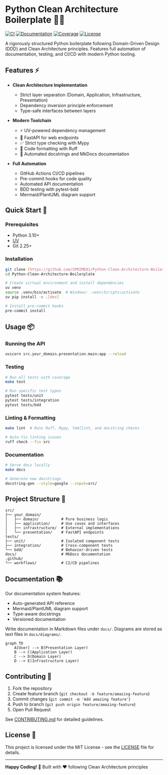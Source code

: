 # Python Clean Architecture Boilerplate 🐍✨

[![CI](https://github.com/{{username}}/{{repo}}/actions/workflows/ci.yml/badge.svg)](https://github.com/{{username}}/{{repo}}/actions)
[![Documentation](https://github.com/{{username}}/{{repo}}/actions/workflows/docs.yml/badge.svg)](https://{{username}}.github.io/{{repo}}/)
[![Coverage](https://img.shields.io/badge/coverage-100%25-success)](https://github.com/{{username}}/{{repo}}/actions)
[![License](https://img.shields.io/badge/license-MIT-blue.svg)](LICENSE)

A rigorously structured Python boilerplate following Domain-Driven Design (DDD) and Clean Architecture principles. Features full automation of documentation, testing, and CI/CD with modern Python tooling.

## Features ⚡

- **Clean Architecture Implementation**
  - Strict layer separation (Domain, Application, Infrastructure, Presentation)
  - Dependency inversion principle enforcement
  - Type-safe interfaces between layers

- **Modern Toolchain**
  - ⚡ UV-powered dependency management
  - 🚀 FastAPI for web endpoints
  - ✅ Strict type checking with Mypy
  - 🧹 Code formatting with Ruff
  - 📜 Automated docstrings and MkDocs documentation

- **Full Automation**
  - GitHub Actions CI/CD pipelines
  - Pre-commit hooks for code quality
  - Automated API documentation
  - BDD testing with pytest-bdd
  - Mermaid/PlantUML diagram support

## Quick Start 🚀

### Prerequisites
- Python 3.10+
- [UV](https://github.com/astral-sh/uv)
- Git 2.25+

### Installation
```bash
git clone [https://github.com/SPRIME01/Python-Clean-Architecture-Boilerplate.git](Python-Clean-Architecture-Boilerplate)
cd Python-Clean-Architecture-Boilerplate

# Create virtual environment and install dependencies
uv venv
source .venv/bin/activate  # Windows: .venv\Scripts\activate
uv pip install -e .[dev]

# Install pre-commit hooks
pre-commit install
```

## Usage 📦

### Running the API
```bash
uvicorn src.your_domain.presentation.main:app --reload
```

### Testing
```bash
# Run all tests with coverage
make test

# Run specific test types
pytest tests/unit
pytest tests/integration
pytest tests/bdd
```

### Linting & Formatting
```bash
make lint  # Runs Ruff, Mypy, Yamllint, and docstring checks

# Auto-fix linting issues
ruff check --fix src
```

### Documentation
```bash
# Serve docs locally
make docs

# Generate new docstrings
docstring-gen --style=google --input=src/
```

## Project Structure 🌳

```text
src/
├── your_domain/
│   ├── domain/          # Pure business logic
│   ├── application/     # Use cases and interfaces
│   ├── infrastructure/  # External implementations
│   └── presentation/    # FastAPI endpoints
tests/
├── unit/                # Isolated component tests
├── integration/         # Cross-component tests
└── bdd/                 # Behavior-driven tests
docs/                    # MkDocs documentation
.github/
└── workflows/           # CI/CD pipelines
```

## Documentation 📚

Our documentation system features:
- Auto-generated API reference
- Mermaid/PlantUML diagram support
- Type-aware docstrings
- Versioned documentation

Write documentation in Markdown files under `docs/`. Diagrams are stored as text files in `docs/diagrams/`.

```mermaid
graph TD
    A[User] --> B(Presentation Layer)
    B --> C(Application Layer)
    C --> D(Domain Layer)
    D --> E(Infrastructure Layer)
```

## Contributing 🤝

1. Fork the repository
2. Create feature branch (`git checkout -b feature/amazing-feature`)
3. Commit changes (`git commit -m 'Add amazing feature'`)
4. Push to branch (`git push origin feature/amazing-feature`)
5. Open Pull Request

See [CONTRIBUTING.md](CONTRIBUTING.md) for detailed guidelines.

## License 📄

This project is licensed under the MIT License - see the [LICENSE](LICENSE) file for details.

---

**Happy Coding!** 🚀 Built with ❤️ following Clean Architecture principles
